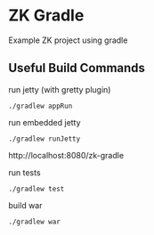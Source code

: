 # ZK Gradle

Example ZK project using gradle

## Useful Build Commands

run jetty (with gretty plugin)
```
./gradlew appRun
```
run embedded jetty
```
./gradlew runJetty
```
http://localhost:8080/zk-gradle

run tests
```
./gradlew test
```

build war
```
./gradlew war
```